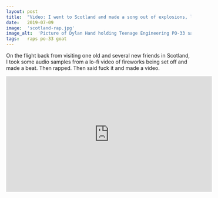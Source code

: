 ```yaml
---
layout: post
title:  "Video: I went to Scotland and made a song out of explosions, laughs, and screams"
date:   2019-07-09
image:  'scotland-rap.jpg'
image_alt:  'Picture of Dylan Hand holding Teenage Engineering PO-33 sampler'
tags:   raps po-33 goat
---
```


On the flight back from visiting one old and several new friends in Scotland, I took some audio samples from a lo-fi video of fireworks being set off and made a beat. Then rapped. Then said fuck it and made a video.

<iframe width="560" height="315" src="https://www.youtube.com/embed/ihcdnJo4Ax4" frameborder="0" allow="accelerometer; autoplay; encrypted-media; gyroscope; picture-in-picture" allowfullscreen></iframe>
